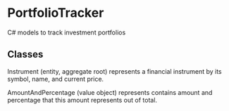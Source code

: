 # PortfolioTracker
C# models to track investment portfolios

## Classes

Instrument (entity, aggregate root)
	represents a financial instrument by its symbol, name, and current price.

AmountAndPercentage (value object)
	represents contains amount and percentage that this amount represents out of total.